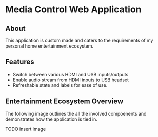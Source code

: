 # Media Control Web Application

## About

This application is custom made and caters to the requirements of my personal home entertainment ecosystem.

## Features

- Switch between various HDMI and USB inputs/outputs
- Enable audio stream from HDMI inputs to USB headset
- Refreshable state and labels for ease of use.

## Entertainment Ecosystem Overview

The following image outlines the all the involved compoenents and demonstrates how the application is tied in.

TODO insert image
